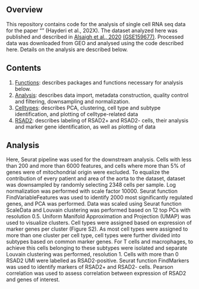 ## Overview

This repository contains code for the analysis of single cell RNA seq
data for the paper “” (Hayderi et al., 202X). The dataset analyzed here
was published and described in
<a href="https://www.nature.com/articles/s42003-022-04056-7">Alsaigh et
al., 2020</a>
<a href="https://www.ncbi.nlm.nih.gov/geo/query/acc.cgi?acc=GSE159677">(GSE159677)</a>.
Processed data was downloaded from GEO and analysed using the code
described here. Details on the analysis are described below.

## Contents

<ol>
<li>
<a href="https://github.com/ImmunoBioLab/Hayderi2023/blob/main/Functions.R">Functions</a>:
describes packages and functions necessary for analysis below.
</li>
<li>
<a href="https://github.com/ImmunoBioLab/Hayderi2023/blob/main/Analysis.R">Analysis</a>:
describes data import, metadata construction, quality control and
filtering, downsampling and normalization.
</li>
<li>
<a href="https://github.com/ImmunoBioLab/Hayderi2023/blob/main/Celltypes.R">Celltypes</a>:
describes PCA, clustering, cell type and subtype identification, and
plotting of celltype-related data
</li>
<li>
<a href="https://github.com/ImmunoBioLab/Hayderi2023/blob/main/RSAD2.R">RSAD2</a>:
describes labeling of RSAD2+ and RSAD2- cells, their analysis and marker
gene identification, as well as plotting of data
</li>
</ol>

## Analysis

Here, Seurat pipeline was used for the downstream analysis. Cells with
less than 200 and more than 6000 features, and cells where more than 5%
of genes were of mitochondrial origin were excluded. To equalize the
contribution of every patient and area of the aorta to the dataset,
dataset was downsampled by randomly selecting 2348 cells per sample. Log
normalization was performed with scale factor 10000. Seurat function
FindVariableFeatures was used to identify 2000 most significantly
regulated genes, and PCA was performed. Data was scaled using Seurat
function ScaleData and Louvain clustering was performed based on 12 top
PCs with resolution 0.5. Uniform Manifold Approximation and Projection
(UMAP) was used to visualize clusters. Cell types were assigned based on
expression of marker genes per cluster (Figure S2). As most cell types
were assigned to more than one cluster per cell type, cell types were
further divided into subtypes based on common marker genes. For T cells
and macrophages, to achieve this cells belonging to these subtypes were
isolated and separate Louvain clustering was performed, resolution 1.
Cells with more than 0 RSAD2 UMI were labelled as RSAD2-positive. Seurat
function FindMarkers was used to identify markers of RSAD2+ and RSAD2-
cells. Pearson correlation was used to assess correlation between
expression of RSAD2 and genes of interest.
